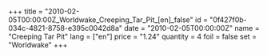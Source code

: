 +++
title = "2010-02-05T00:00:00Z_Worldwake_Creeping_Tar_Pit_[en]_false"
id = "0f427f0b-034c-4821-8758-e395c0042d8a"
date = "2010-02-05T00:00:00Z"
name = "Creeping Tar Pit"
lang = ["en"]
price = "1.24"
quantity = 4
foil = false
set = "Worldwake"
+++
